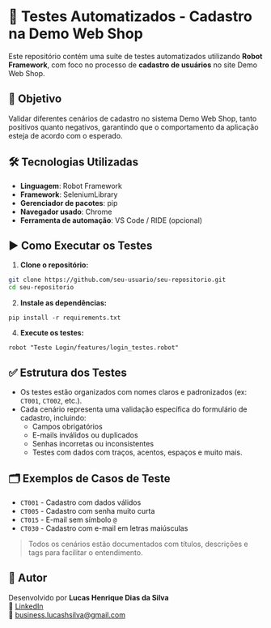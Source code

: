 # 🧪 Testes Automatizados - Cadastro na Demo Web Shop

Este repositório contém uma suíte de testes automatizados utilizando **Robot Framework**, com foco no processo de **cadastro de usuários** no site Demo Web Shop.

## 📌 Objetivo

Validar diferentes cenários de cadastro no sistema Demo Web Shop, tanto positivos quanto negativos, garantindo que o comportamento da aplicação esteja de acordo com o esperado.

## 🛠 Tecnologias Utilizadas

- **Linguagem**: Robot Framework
- **Framework**: SeleniumLibrary
- **Gerenciador de pacotes**: pip
- **Navegador usado**: Chrome
- **Ferramenta de automação**: VS Code / RIDE (opcional)

## ▶️ Como Executar os Testes

1. **Clone o repositório:**
```bash
git clone https://github.com/seu-usuario/seu-repositorio.git
cd seu-repositorio
```

2. **Instale as dependências:**
```
pip install -r requirements.txt
```

4. **Execute os testes:**
```
robot "Teste Login/features/login_testes.robot"
```

## ✅ Estrutura dos Testes

- Os testes estão organizados com nomes claros e padronizados (ex: `CT001`, `CT002`, etc.).
- Cada cenário representa uma validação específica do formulário de cadastro, incluindo:
  - Campos obrigatórios
  - E-mails inválidos ou duplicados
  - Senhas incorretas ou inconsistentes
  - Testes com dados com traços, acentos, espaços e muito mais.

## 🗂 Exemplos de Casos de Teste

- `CT001` - Cadastro com dados válidos
- `CT005` - Cadastro com senha muito curta
- `CT015` - E-mail sem símbolo `@`
- `CT030` - Cadastro com e-mail em letras maiúsculas

> Todos os cenários estão documentados com títulos, descrições e tags para facilitar o entendimento.

## 👤 Autor

Desenvolvido por **Lucas Henrique Dias da Silva**  
🔗 [LinkedIn](https://www.linkedin.com/in/lucas-silva-6b461b346/)  
📧 business.lucashsilva@gmail.com
